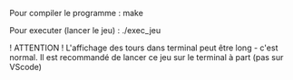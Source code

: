 Pour compiler le programme :
make

Pour executer (lancer le jeu) :
./exec_jeu

! ATTENTION !
L'affichage des tours dans terminal peut être long - c'est normal.
Il est recommandé de lancer ce jeu sur le terminal à part (pas sur VScode)
